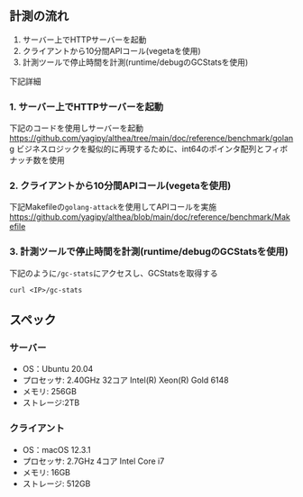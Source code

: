 ## 計測の流れ
1. サーバー上でHTTPサーバーを起動
2. クライアントから10分間APIコール(vegetaを使用)
3. 計測ツールで停止時間を計測(runtime/debugのGCStatsを使用)

下記詳細

### 1. サーバー上でHTTPサーバーを起動
下記のコードを使用しサーバーを起動
https://github.com/yagipy/althea/tree/main/doc/reference/benchmark/golang
ビジネスロジックを擬似的に再現するために、int64のポインタ配列とフィボナッチ数を使用

### 2. クライアントから10分間APIコール(vegetaを使用)
下記Makefileの`golang-attack`を使用してAPIコールを実施
https://github.com/yagipy/althea/blob/main/doc/reference/benchmark/Makefile

### 3. 計測ツールで停止時間を計測(runtime/debugのGCStatsを使用)
下記のように`/gc-stats`にアクセスし、GCStatsを取得する
```shell
curl <IP>/gc-stats
```

## スペック
### サーバー
- OS：Ubuntu 20.04
- プロセッサ: 2.40GHz 32コア Intel(R) Xeon(R) Gold 6148
- メモリ: 256GB
- ストレージ:2TB

### クライアント
- OS：macOS 12.3.1
- プロセッサ: 2.7GHz 4コア Intel Core i7
- メモリ: 16GB
- ストレージ: 512GB 
